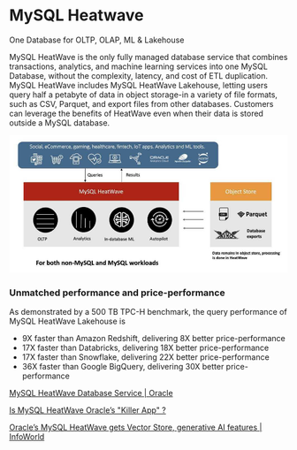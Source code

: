 # MySQL Heatwave

One Database for OLTP, OLAP, ML & Lakehouse

MySQL HeatWave is the only fully managed database service that combines transactions, analytics, and machine learning services into one MySQL Database, without the complexity, latency, and cost of ETL duplication. MySQL HeatWave includes MySQL HeatWave Lakehouse, letting users query half a petabyte of data in object storage-in a variety of file formats, such as CSV, Parquet, and export files from other databases. Customers can leverage the benefits of HeatWave even when their data is stored outside a MySQL database.

![mysql-heatwave](../../media/Pasted%20image%2020231214113044.jpg)

### Unmatched performance and price-performance

As demonstrated by a 500 TB TPC-H benchmark, the query performance of MySQL HeatWave Lakehouse is

- 9X faster than Amazon Redshift, delivering 8X better price-performance
- 17X faster than Databricks, delivering 18X better price-performance
- 17X faster than Snowflake, delivering 22X better price-performance
- 36X faster than Google BigQuery, delivering 30X better price-performance

[MySQL HeatWave Database Service | Oracle](https://www.oracle.com/mysql/#mysql-heatwave-oci-pricing)

[Is MySQL HeatWave Oracle’s "Killer App" ?](https://www.forbes.com/sites/moorinsights/2023/03/29/is-mysql-heatwave-oracles-killer-app-/?sh=6c47c9916062)

[Oracle’s MySQL HeatWave gets Vector Store, generative AI features | InfoWorld](https://www.infoworld.com/article/3706879/oracle-s-mysql-heatwave-gets-vector-store-generative-ai-features.html)
